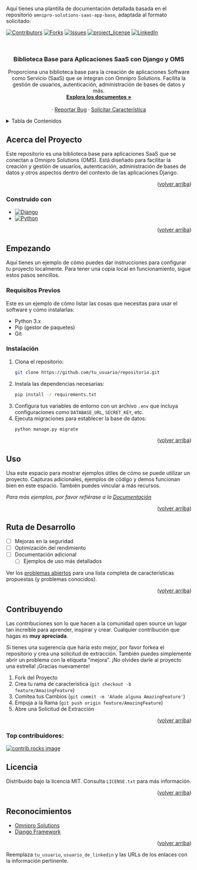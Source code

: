 Aquí tienes una plantilla de documentación detallada basada en el repositorio `omnipro-solutions-saas-app-base`, adaptada al formato solicitado:

<a id="readme-top"></a>

[![Contributors][contributors-shield]][contributors-url]
[![Forks][forks-shield]][forks-url]
[![Issues][issues-shield]][issues-url]
[![project_license][license-shield]][license-url]
[![LinkedIn][linkedin-shield]][linkedin-url]

<!-- PROJECT LOGO -->
<br />
<div align="center">

<h3 align="center">Biblioteca Base para Aplicaciones SaaS con Django y OMS</h3>

  <p align="center">
    Proporciona una biblioteca base para la creación de aplicaciones Software como Servicio (SaaS) que se integran con Omnipro Solutions. Facilita la gestión de usuarios, autenticación, administración de bases de datos y más.
    <br />
    <a href="https://doc-oms.omni.pro/docs/reglas"><strong>Explora los documentos »</strong></a>
    <br />
    <br />
    &middot;
    <a href="#">Reportar Bug</a>
    &middot;
    <a href="#">Solicitar Característica</a>
  </p>
</div>



<!-- TABLE OF CONTENTS -->
<details>
  <summary>Tabla de Contenidos</summary>
  <ol>
    <li>
      <a href="#about-the-project">Acerca del Proyecto</a>
      <ul>
        <li><a href="#built-with">Construido con</a></li>
      </ul>
    </li>
    <li>
      <a href="#getting-started">Empezando</a>
      <ul>
        <li><a href="#prerequisites">Requisitos Previos</a></li>
        <li><a href="#installation">Instalación</a></li>
      </ul>
    </li>
    <li><a href="#usage">Uso</a></li>
    <li><a href="#roadmap">Ruta de Desarrollo</a></li>
    <li><a href="#contributing">Contribuyendo</a></li>
    <li><a href="#license">Licencia</a></li>
    <li><a href="#contact">Contacto</a></li>
    <li><a href="#acknowledgments">Reconocimientos</a></li>
  </ol>
</details>

<!-- ABOUT THE PROJECT -->
## Acerca del Proyecto

Este repositorio es una biblioteca base para aplicaciones SaaS que se conectan a Omnipro Solutions (OMS). Está diseñado para facilitar la creación y gestión de usuarios, autenticación, administración de bases de datos y otros aspectos dentro del contexto de las aplicaciones Django.

<p align="right">(<a href="#readme-top">volver arriba</a>)</p>

### Construido con

* [![Django][Django]][Django-url]
* [![Python][Python]][Python-url]

<p align="right">(<a href="#readme-top">volver arriba</a>)</p>

<!-- GETTING STARTED -->
## Empezando

Aquí tienes un ejemplo de cómo puedes dar instrucciones para configurar tu proyecto localmente. Para tener una copia local en funcionamiento, sigue estos pasos sencillos.

### Requisitos Previos

Este es un ejemplo de cómo listar las cosas que necesitas para usar el software y cómo instalarlas:

- Python 3.x
- Pip (gestor de paquetes)
- Git

### Instalación

1. Clona el repositorio:
   ```sh
   git clone https://github.com/tu_usuario/repositorio.git
   ```
2. Instala las dependencias necesarias:
   ```sh
   pip install -r requirements.txt
   ```
3. Configura tus variables de entorno con un archivo `.env` que incluya configuraciones como `DATABASE_URL`, `SECRET_KEY`, etc.
4. Ejecuta migraciones para establecer la base de datos:
   ```sh
   python manage.py migrate
   ```

<p align="right">(<a href="#readme-top">volver arriba</a>)</p>

<!-- USAGE EXAMPLES -->
## Uso

Usa este espacio para mostrar ejemplos útiles de cómo se puede utilizar un proyecto. Capturas adicionales, ejemplos de código y demos funcionan bien en este espacio. También puedes vincular a más recursos.

_Para más ejemplos, por favor refiérase a la [Documentación](https://doc-oms.omni.pro/docs/dev/imgs/saas-img-core)_

<p align="right">(<a href="#readme-top">volver arriba</a>)</p>

<!-- ROADMAP -->
## Ruta de Desarrollo

- [ ] Mejoras en la seguridad
- [ ] Optimización del rendimiento
- [ ] Documentación adicional
    - [ ] Ejemplos de uso más detallados

Ver los [problemas abiertos](#) para una lista completa de características propuestas (y problemas conocidos).

<p align="right">(<a href="#readme-top">volver arriba</a>)</p>

<!-- CONTRIBUTING -->
## Contribuyendo

Las contribuciones son lo que hacen a la comunidad open source un lugar tan increíble para aprender, inspirar y crear. Cualquier contribución que hagas es **muy apreciada**.

Si tienes una sugerencia que haría esto mejor, por favor forkea el repositorio y crea una solicitud de extracción. También puedes simplemente abrir un problema con la etiqueta "mejora".
¡No olvides darle al proyecto una estrella! ¡Gracias nuevamente!

1. Fork del Proyecto
2. Crea tu rama de característica (`git checkout -b feature/AmazingFeature`)
3. Comitea tus Cambios (`git commit -m 'Añade alguna AmazingFeature'`)
4. Empuja a la Rama (`git push origin feature/AmazingFeature`)
5. Abre una Solicitud de Extracción

<p align="right">(<a href="#readme-top">volver arriba</a>)</p>

### Top contribuidores:

<a href="https://github.com/tu_usuario/repositorio/graphs/contributors">
  <img src="https://contrib.rocks/image?repo=tu_usuario/repositorio" alt="contrib.rocks image" />
</a>

<!-- LICENSE -->
## Licencia

Distribuido bajo la licencia MIT. Consulta `LICENSE.txt` para más información.

<p align="right">(<a href="#readme-top">volver arriba</a>)</p>

<!-- ACKNOWLEDGMENTS -->
## Reconocimientos

* [Omnipro Solutions](https://omni.pro)
* [Django Framework](https://www.djangoproject.com)

<p align="right">(<a href="#readme-top">volver arriba</a>)</p>

<!-- MARKDOWN LINKS & IMAGES -->
[contributors-shield]: https://img.shields.io/github/contributors/tu_usuario/repositorio.svg?style=for-the-badge
[contributors-url]: https://github.com/tu_usuario/repositorio/graphs/contributors
[forks-shield]: https://img.shields.io/github/forks/tu_usuario/repositorio.svg?style=for-the-badge
[forks-url]: https://github.com/tu_usuario/repositorio/network/members
[issues-shield]: https://img.shields.io/github/issues/tu_usuario/repositorio.svg?style=for-the-badge
[issues-url]: https://github.com/tu_usuario/repositorio/issues
[license-shield]: https://img.shields.io/github/license/tu_usuario/repositorio.svg?style=for-the-badge
[license-url]: https://github.com/tu_usuario/repositorio/blob/master/LICENSE.txt
[linkedin-shield]: https://img.shields.io/badge/-LinkedIn-black.svg?style=for-the-badge&logo=linkedin&colorB=555
[linkedin-url]: https://linkedin.com/in/usuario_de_linkedin
[Django]: https://img.shields.io/badge/Django-092E20?style=for-the-badge&logo=Django&logoColor=white
[Django-url]: https://www.djangoproject.com/
[Python]: https://img.shields.io/badge/Python-3776AB?style=for-the-badge&logo=python&logoColor=white
[Python-url]: https://www.python.org/

Reemplaza `tu_usuario`, `usuario_de_linkedin` y las URLs de los enlaces con la información pertinente.
